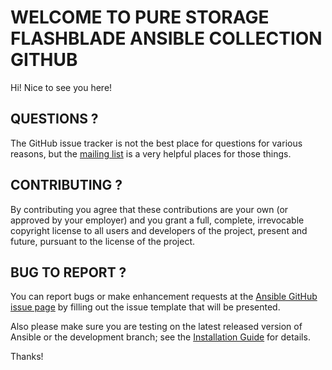 # WELCOME TO PURE STORAGE FLASHBLADE ANSIBLE COLLECTION GITHUB

Hi! Nice to see you here!

## QUESTIONS ?

The GitHub issue tracker is not the best place for questions for various reasons, but the [mailing list](mailto:pure-ansible-team@purestorage.com) is a very helpful places for those things.

## CONTRIBUTING ?

By contributing you agree that these contributions are your own (or approved by your employer) and you grant a full, complete, irrevocable copyright license to all users and developers of the project, present and future, pursuant to the license of the project.

## BUG TO REPORT ?

You can report bugs or make enhancement requests at the [Ansible GitHub issue page](http://github.com/Pure-Storage-Ansible/FlashBlade-Collection/issues/new/choose) by filling out the issue template that will be presented.

Also please make sure you are testing on the latest released version of Ansible or the development branch; see the [Installation Guide](https://docs.ansible.com/ansible/latest/installation_guide/intro_installation.html) for details.

Thanks!
